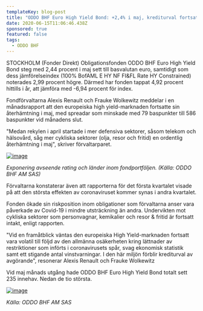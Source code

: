 ```yaml
---
templateKey: blog-post
title: "ODDO BHF Euro High Yield Bond: +2,4% i maj, krediturval fortsatt avgörande"
date: 2020-06-15T11:06:46.438Z
sponsored: true
featured: false
tags:
  - ODDO BHF
---
```

STOCKHOLM (Fonder Direkt) Obligationsfonden ODDO BHF Euro High Yield Bond steg med 2,44 procent i maj sett till basvalutan euro, samtidigt som dess jämförelseindex (100% BofAML E HY NF FI&FL Rate HY Constrained) noterades 2,99 procent högre. Därmed har fonden tappat 4,92 procent hittills i år, att jämföra med -6,94 procent för index.

Fondförvaltarna Alexis Renault och Frauke Wolkewitz meddelar i en månadsrapport att den europeiska high yield-marknaden fortsatte sin återhämtning i maj, med spreadar som minskade med 79 baspunkter till 586 baspunkter vid månadens slut.

"Medan rekylen i april startade i mer defensiva sektorer, såsom telekom och hälsovård, såg mer cykliska sektorer (olja, resor och fritid) en ordentlig återhämtning i maj", skriver förvaltarparet.

[![image](https://i.direkt.se/200615/585704201.png)](https://i.direkt.se/200615/585704201.png)

*Exponering avseende rating och länder inom fondportföljen. (Källa: ODDO BHF AM SAS)*

Förvaltarna konstaterar även att rapporterna för det första kvartalet visade på att den största effekten av coronaviruset kommer synas i andra kvartalet.

Fonden ökade sin riskposition inom obligationer som förvaltarna anser vara påverkade av Covid-19 i mindre utsträckning än andra. Undervikten mot cykliska sektorer som personvagnar, kemikalier och resor & fritid är fortsatt intakt, enligt rapporten.

"Vid en framåtblick väntas den europeiska High Yield-marknaden fortsatt vara volatil till följd av den allmänna osäkerheten kring lättnader av restriktioner som införts i coronavirusets spår, svag ekonomisk statistik samt ett stigande antal vinstvarningar. I den här miljön förblir krediturval av avgörande", resonerar Alexis Renault och Frauke Wolkewitz

Vid maj månads utgång hade ODDO BHF Euro High Yield Bond totalt sett 235 innehav. Nedan de tio största.

[![image](https://i.direkt.se/200615/585704202.png)](https://i.direkt.se/200615/585704202.png)

*Källa: ODDO BHF AM SAS*